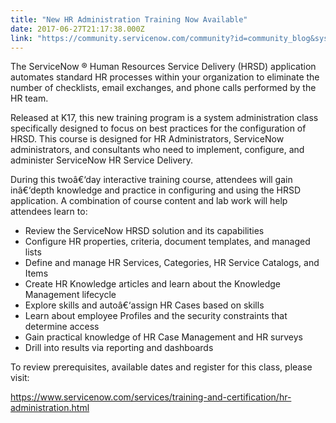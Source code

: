 ```yaml
---
title: "New HR Administration Training Now Available"
date: 2017-06-27T21:17:38.000Z
link: "https://community.servicenow.com/community?id=community_blog&sys_id=850e6a2ddbd0dbc01dcaf3231f96197d"
---
```

<p>The ServiceNow ® Human Resources Service Delivery (HRSD) application automates standard HR processes within your organization to eliminate the number of checklists, email exchanges, and phone calls performed by the HR team. </p><p></p><p>Released at K17, this new training program is a system administration class specifically designed to focus on best practices for the configuration of HRSD. This course is designed for HR Administrators, ServiceNow administrators, and consultants who need to implement, configure, and administer ServiceNow HR Service Delivery.</p><p></p><p>During this twoâ€‘day interactive training course, attendees will gain inâ€‘depth knowledge and practice in configuring and using the HRSD application. A combination of course content and lab work will help attendees learn to:</p><p></p><ul style="list-style-type: disc;"><li>Review the ServiceNow HRSD solution and its capabilities</li><li>Configure HR properties, criteria, document templates, and managed lists</li><li>Define and manage HR Services, Categories, HR Service Catalogs, and Items</li><li>Create HR Knowledge articles and learn about the Knowledge Management lifecycle</li><li>Explore skills and autoâ€‘assign HR Cases based on skills</li><li>Learn about employee Profiles and the security constraints that determine access</li><li>Gain practical knowledge of HR Case Management and HR surveys</li><li>Drill into results via reporting and dashboards</li></ul><p></p><p>To review prerequisites, available dates and register for this class, please visit:</p><p><a title="ww.servicenow.com/services/training-and-certification/hr-administration.html" href="https://www.servicenow.com/services/training-and-certification/hr-administration.html">https://www.servicenow.com/services/training-and-certification/hr-administration.html</a></p>